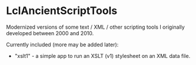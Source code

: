 # LclAncientScriptTools

Modernized versions of some text / XML / other scripting tools I originally
developed between 2000 and 2010.

Currently included (more may be added later):

* "xslt1" - a simple app to run an XSLT (v1) stylesheet on an XML
data file.

